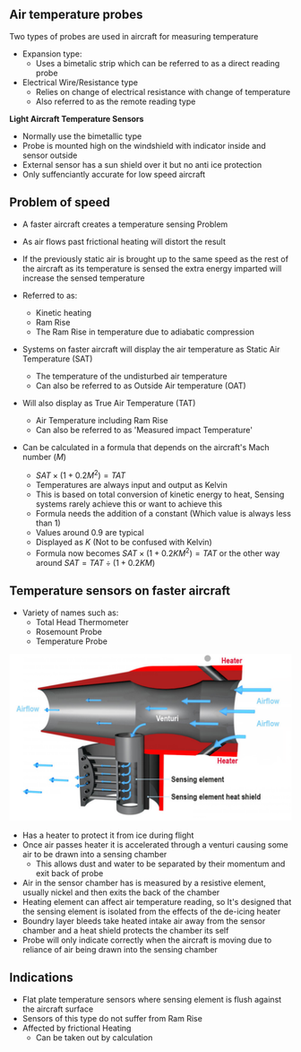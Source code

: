 ## Air temperature probes

Two types of probes are used in aircraft for measuring temperature

- Expansion type:
    - Uses a bimetalic strip which can be referred to as a direct reading probe
- Electrical Wire/Resistance type
    - Relies on change of electrical resistance with change of temperature
    - Also referred to as the remote reading type 

**Light Aircraft Temperature Sensors**
- Normally use the bimetallic type
- Probe is mounted high on the windshield with indicator inside and sensor outside 
- External sensor has a sun shield over it but no anti ice protection
- Only suffenciantly accurate for low speed aircraft

## Problem of speed
- A faster aircraft creates a temperature sensing Problem
- As air flows past frictional heating will distort the result
- If the previously static air is brought up to the same speed as the rest of the aircraft as its temperature is sensed the extra energy imparted will increase the sensed temperature
- Referred to as:
    - Kinetic heating
    - Ram Rise 
    - The Ram Rise in temperature due to adiabatic compression
- Systems on faster aircraft will display the air temperature as Static Air Temperature (SAT)
    - The temperature of the undisturbed air temperature
    - Can also be referred to as Outside Air temperature (OAT)
- Will also display as True Air Temperature (TAT)
    - Air Temperature including Ram Rise
    - Can also be referred to as 'Measured impact Temperature'

- Can be calculated in a formula that depends on the aircraft's Mach number ($M$)
    - $SAT \times (1 + 0.2M^2) = TAT$
    - Temperatures are always input and output as Kelvin
    - This is based on total conversion of kinetic energy to heat, Sensing systems rarely achieve this or want to achieve this 
    - Formula needs the addition of a constant (Which value is always less than 1)
    - Values around 0.9 are typical
    - Displayed as $K$ (Not to be confused with Kelvin)
    - Formula now becomes $SAT \times (1 + 0.2KM^2) = TAT$ or the other way around $SAT = TAT ÷ (1 + 0.2KM)$

## Temperature sensors on faster aircraft
- Variety of names such as:
    - Total Head Thermometer
    - Rosemount Probe
    - Temperature Probe

![Temperature Probe Diagram](Images/Temp_Probe.png)

- Has a heater to protect it from ice during flight 
- Once air passes heater it is accelerated through a venturi causing some air to be drawn into a sensing chamber
    - This allows dust and water to be separated by their momentum and exit back of probe
- Air in the sensor chamber has is measured by a resistive element, usually nickel and then exits the back of the chamber
- Heating element can affect air temperature reading, so It's designed that the sensing element is isolated from the effects of the de-icing heater
- Boundry layer bleeds take heated intake air away from the sensor chamber and a heat shield protects the chamber its self
- Probe will only indicate correctly when the aircraft is moving due to reliance of air being drawn into the sensing chamber



## Indications

- Flat plate temperature sensors where sensing element is flush against the aircraft surface
- Sensors of this type do not suffer from Ram Rise
- Affected by frictional Heating
    - Can be taken out by calculation